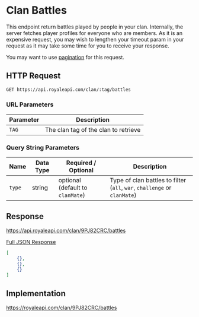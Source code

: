 # Clan Battles

This endpoint return battles played by people in your clan. Internally, the server fetches player profiles for everyone who are members. As it is an expensive request, you may wish to lengthen your timeout param in your request as it may take some time for you to receive your response.

You may want to use [pagination](pagination) for this request.

## HTTP Request

`GET https://api.royaleapi.com/clan/:tag/battles`

### URL Parameters

Parameter | Description
--- | ---
`TAG` | The clan tag of the clan to retrieve

### Query String Parameters

Name | Data Type | Required / Optional | Description
--- | --- | --- | ---
`type` | string | optional (default to `clanMate`) | Type of clan battles to filter (`all`, `war`, `challenge` or `clanMate`)

## Response

https://api.royaleapi.com/clan/9PJ82CRC/battles

<a href="/json/clan_9PJ82CRC_battles.json">Full JSON Response</a>
```json
[
    {},
    {},
    {}
]
```

## Implementation

https://royaleapi.com/clan/9PJ82CRC/battles
